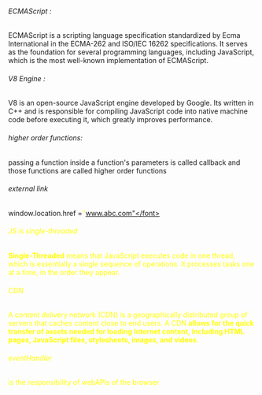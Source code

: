 ###### ECMAScript : 
ECMAScript is a scripting language specification standardized by Ecma International in the ECMA-262 and ISO/IEC 16262 specifications. It serves as the foundation for several programming languages, including JavaScript, which is the most well-known implementation of ECMAScript.

###### V8 Engine : 
V8 is an open-source JavaScript engine developed by Google. Its written in C++ and is responsible for compiling JavaScript code into native machine code before executing it, which greatly improves performance.

###### higher order functions: 
passing a function inside a function's parameters is called callback and those functions are called higher order functions
###### external link 
window.location.href =<font color="#ffff00">"www.abc.com"</font>

###### JS is single-threaded
**Single-Threaded** means that JavaScript executes code in one thread, which is essentially a single sequence of operations. It processes tasks one at a time, in the order they appear.

###### CDN 
A content delivery network (CDN) is a geographically distributed group of servers that caches content close to end users. A CDN **allows for the quick transfer of assets needed for loading Internet content, including HTML pages, JavaScript files, stylesheets, images, and videos**.

###### eventHandler 
is the responsibility of webAPIs of the browser